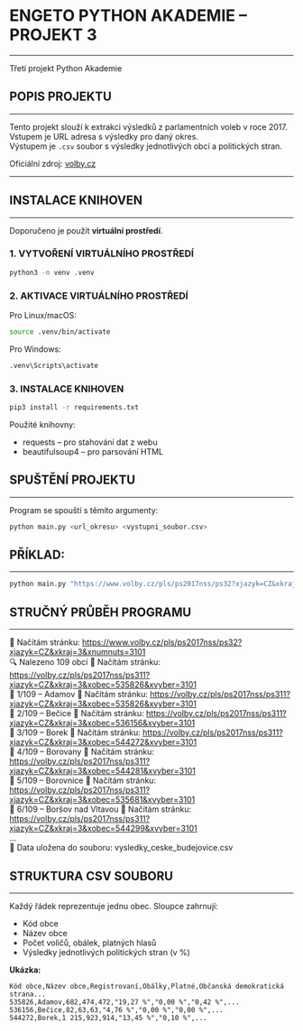 # ENGETO PYTHON AKADEMIE – PROJEKT 3
---
Třetí projekt Python Akademie

## POPIS PROJEKTU
---
Tento projekt slouží k extrakci výsledků z parlamentních voleb v roce 2017.  
Vstupem je URL adresa s výsledky pro daný okres.  
Výstupem je `.csv` soubor s výsledky jednotlivých obcí a politických stran.

Oficiální zdroj: [volby.cz](https://www.volby.cz/pls/ps2017nss/ps3?xjazyk=CZ)

---

## INSTALACE KNIHOVEN
---
Doporučeno je použít **virtuální prostředí**.

### 1. VYTVOŘENÍ VIRTUÁLNÍHO PROSTŘEDÍ

```bash
python3 -m venv .venv
```
### 2. AKTIVACE VIRTUÁLNÍHO PROSTŘEDÍ


Pro Linux/macOS:
```bash
source .venv/bin/activate
```
Pro Windows:
```bash
.venv\Scripts\activate
```
### 3. INSTALACE KNIHOVEN
```bash
pip3 install -r requirements.txt
```

Použité knihovny:

- requests – pro stahování dat z webu
- beautifulsoup4 – pro parsování HTML

## SPUŠTĚNÍ PROJEKTU
---
Program se spouští s těmito argumenty:
```bash
python main.py <url_okresu> <vystupni_soubor.csv>
```
## PŘÍKLAD:
---
```bash
python main.py "https://www.volby.cz/pls/ps2017nss/ps32?xjazyk=CZ&xkraj=3&xnumnuts=3101" "vysledky_ceske_budejovice.csv"
```

## STRUČNÝ PRŮBĚH PROGRAMU
---
📡 Načítám stránku: https://www.volby.cz/pls/ps2017nss/ps32?xjazyk=CZ&xkraj=3&xnumnuts=3101  
🔍 Nalezeno 109 obcí
📡 Načítám stránku: https://volby.cz/pls/ps2017nss/ps311?xjazyk=CZ&xkraj=3&xobec=535826&xvyber=3101  
🔁 1/109 – Adamov
📡 Načítám stránku: https://volby.cz/pls/ps2017nss/ps311?xjazyk=CZ&xkraj=3&xobec=535826&xvyber=3101  
🔁 2/109 – Bečice
📡 Načítám stránku: https://volby.cz/pls/ps2017nss/ps311?xjazyk=CZ&xkraj=3&xobec=536156&xvyber=3101  
🔁 3/109 – Borek
📡 Načítám stránku: https://volby.cz/pls/ps2017nss/ps311?xjazyk=CZ&xkraj=3&xobec=544272&xvyber=3101  
🔁 4/109 – Borovany
📡 Načítám stránku: https://volby.cz/pls/ps2017nss/ps311?xjazyk=CZ&xkraj=3&xobec=544281&xvyber=3101  
🔁 5/109 – Borovnice
📡 Načítám stránku: https://volby.cz/pls/ps2017nss/ps311?xjazyk=CZ&xkraj=3&xobec=535681&xvyber=3101  
🔁 6/109 – Boršov nad Vltavou
📡 Načítám stránku: https://volby.cz/pls/ps2017nss/ps311?xjazyk=CZ&xkraj=3&xobec=544299&xvyber=3101  
...  
💾 Data uložena do souboru: vysledky_ceske_budejovice.csv  

## STRUKTURA CSV SOUBORU
---

Každý řádek reprezentuje jednu obec. Sloupce zahrnují:

- Kód obce  
- Název obce  
- Počet voličů, obálek, platných hlasů  
- Výsledky jednotlivých politických stran (v %)

**Ukázka:**

```
Kód obce,Název obce,Registrovaní,Obálky,Platné,Občanská demokratická strana...
535826,Adamov,682,474,472,"19,27 %","0,00 %","0,42 %",...
536156,Bečice,82,63,63,"4,76 %","0,00 %","0,00 %",...
544272,Borek,1 215,923,914,"13,45 %","0,10 %",...
```

